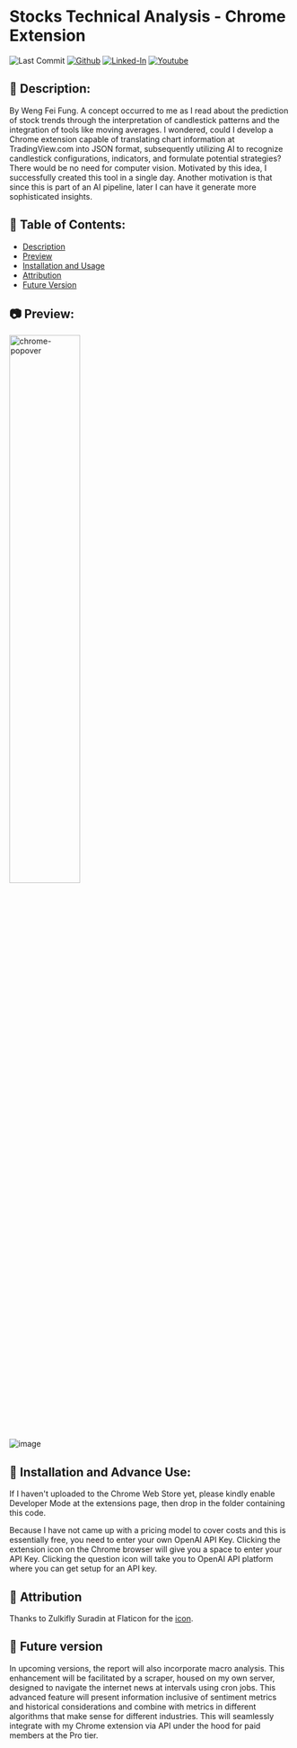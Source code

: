# Stocks Technical Analysis - Chrome Extension

![Last Commit](https://img.shields.io/github/last-commit/Siphon880gh/stocks-technical-analysis)
<a target="_blank" href="https://github.com/Siphon880gh/stocks-technical-analysis" rel="nofollow"><img src="https://img.shields.io/badge/GitHub--blue?style=social&logo=GitHub" alt="Github" data-canonical-src="https://img.shields.io/badge/GitHub--blue?style=social&logo=GitHub" style="max-width:10ch;"></a>
<a target="_blank" href="https://www.linkedin.com/in/weng-fung/" rel="nofollow"><img src="https://camo.githubusercontent.com/0f56393c2fe76a2cd803ead7e5508f916eb5f1e62358226112e98f7e933301d7/68747470733a2f2f696d672e736869656c64732e696f2f62616467652f4c696e6b6564496e2d626c75653f7374796c653d666c6174266c6f676f3d6c696e6b6564696e266c6162656c436f6c6f723d626c7565" alt="Linked-In" data-canonical-src="https://img.shields.io/badge/LinkedIn-blue?style=flat&amp;logo=linkedin&amp;labelColor=blue" style="max-width:10ch;"></a>
<a target="_blank" href="https://www.youtube.com/user/Siphon880yt/" rel="nofollow"><img src="https://camo.githubusercontent.com/0bf5ba8ac9f286f95b2a2e86aee46371e0ac03d38b64ee2b78b9b1490df38458/68747470733a2f2f696d672e736869656c64732e696f2f62616467652f596f75747562652d7265643f7374796c653d666c6174266c6f676f3d796f7574756265266c6162656c436f6c6f723d726564" alt="Youtube" data-canonical-src="https://img.shields.io/badge/Youtube-red?style=flat&amp;logo=youtube&amp;labelColor=red" style="max-width:10ch;"></a>

:page_facing_up: Description:
---
By Weng Fei Fung. A concept occurred to me as I read about the prediction of stock trends through the interpretation of candlestick patterns and the integration of tools like moving averages. I wondered, could I develop a Chrome extension capable of translating chart information at TradingView.com into JSON format, subsequently utilizing AI to recognize candlestick configurations, indicators, and formulate potential strategies? There would be no need for computer vision. Motivated by this idea, I successfully created this tool in a single day. Another motivation is that since this is part of an AI pipeline, later I can have it generate more sophisticated insights.

:open_file_folder: Table of Contents:
---
- [Description](#description)
- [Preview](#camera-preview)
- [Installation and Usage](#minidisc-installation-and-usage)
- [Attribution](#handshake-attribution)
- [Future Version](#crystal_ball-future-version)

:camera: Preview:
---
<img alt="chrome-popover" src="https://scontent-sjc3-1.xx.fbcdn.net/v/t39.30808-6/383219912_2959395600859757_6788235496248603569_n.jpg?stp=cp6_dst-jpg&_nc_cat=103&ccb=1-7&_nc_sid=49d041&_nc_ohc=xHuyr91CX10AX_s8lnC&_nc_ht=scontent-sjc3-1.xx&oh=00_AfCbrHZoc6FeqP7NugW0vfejDZ5zgQvI-_-LqwRzRblHZw&oe=651ACBF3" style="width:50%;">

![image](https://scontent-sjc3-1.xx.fbcdn.net/v/t39.30808-6/384473146_2959395370859780_5321081469742067896_n.jpg?stp=cp6_dst-jpg&_nc_cat=100&ccb=1-7&_nc_sid=49d041&_nc_ohc=s80oXm2Yu0gAX-jKmIn&_nc_ht=scontent-sjc3-1.xx&oh=00_AfCbooPrBieal9LixiTkXxdMj1rThoJAcc4awdWPmAqMhw&oe=65196489)

## :minidisc: Installation and Advance Use:
If I haven't uploaded to the Chrome Web Store yet, please kindly enable Developer Mode at the extensions page, then drop in the folder containing this code.

Because I have not came up with a pricing model to cover costs and this is essentially free, you need to enter your own OpenAI API Key. Clicking the extension icon on the Chrome browser will give you a space to enter your API Key. Clicking the question icon will take you to OpenAI API platform where you can get setup for an API key.

## :handshake: Attribution

Thanks to Zulkifly Suradin at Flaticon for the [icon](https://www.flaticon.com/free-icon/candlestick-chart_6353961?related_id=6353961).

## :crystal_ball: Future version
In upcoming versions, the report will also incorporate macro analysis. This enhancement will be facilitated by a scraper, housed on my own server, designed to navigate the internet news at intervals using cron jobs. This advanced feature will present information inclusive of sentiment metrics and historical considerations and combine with metrics in different algorithms that make sense for different industries. This will seamlessly integrate with my Chrome extension via API under the hood for paid members at the Pro tier.